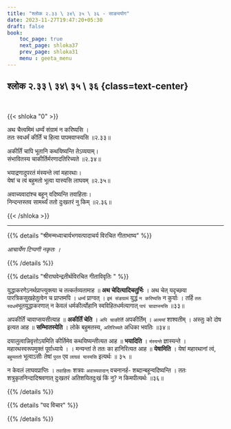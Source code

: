 ```yaml
---
title: "श्लोक २.३३ \ ३४\ ३५ \ ३६ - साङ्ययोग"
date: 2023-11-27T19:47:20+05:30
draft: false
book:
    toc_page: true
    next_page: shloka37
    prev_page: shloka31
    menu : geeta_menu
---
```




## श्लोक २.३३ \ ३४\ ३५ \ ३६ {class=text-center}

<br/>

{{< shloka  "0"  >}}

अथ चैत्त्वमिमं धर्म्यं संग्रामं न करिष्यसि ।   
ततः स्वधर्मं कीर्तिं च हित्वा पापमवाप्स्यसि ॥२.३३॥

अकीर्तिं चापि भूतानि कथयिष्यन्ति तेऽव्ययाम्।  
संभावितस्य चाकीर्तिर्मरणादतिरिच्यते ॥२.३४॥

भयाद्रणादुपरतं मंस्यन्ते त्वां महारथाः।    
येषां च त्वं बहुमतो भूत्वा यास्यसि लाघवम् ॥२.३५॥

अवाच्यवादांश्च बहून् वदिष्यन्ति तवाहिताः।  
निन्दन्तस्तव सामर्थ्यं ततो दुःखतरं नु किम् ॥२.३६॥


{{< /shloka >}}

---


{{% details "श्रीमन्मध्वाचार्यभगवत्पादाचर्य विरचित  गीताभाष्य" %}}

*आचार्येण टिप्पणी नकृतः ।*

{{% /details %}}



{{% details "श्रीराघवेन्द्रतीर्थविरचित गीताविवृतिः " %}}

युद्धाकरणेऽनर्थप्राप्त्युक्त्या च तत्कर्तव्यतामाह ॥ 
**अथ चेदित्यादिचतुर्भिः** । अथ चेत्‌ यदृच्छया 
पारत्रिकसुखहेतुत्वेन च प्राप्तमपि
। `धर्म्यं` प्राग्वत्‌ । `इमं संङग्रामं` युद्धं 
`न करिष्यसि` न कुर्याः । तर्हि `ततः`
`स्वधर्म`भूतयुद्धाकरणात्‌ न केवलं धर्मकीर्त्योहानि 
स्वविहितधर्मत्यागात् `पापं चावाप्स्यसि` ॥३३॥  

अपकीर्तिं चावाप्सयसीत्याह ॥ **अकीर्तिं चेति** । 
`अपि चाकीर्तिं` अपकीर्तिम्‌ । `अव्ययां` शाश्वतीम्‌ । 
अस्तुः को दोष इत्यत आह ॥ **सम्भाितस्येति** । 
लोके बहुमतस्य, `अतिरिच्यते` अधिका भवतिः ॥३४॥     

दयालुत्वान्निवृत्तोऽयमिति कीर्तिमेव कथयिष्यन्तीत्यत आह ॥
**भयादिति** ।  `मंस्यन्ते` 
ज्ञास्यन्ते । महारथस्वरूपमुक्तं पूर्वाध्याये ।
। मन्यन्तां ते ततः का हानिरित्यत आह ॥ **येषामिति** । 
येषां महारथानां त्वं, `बहुमततो` 
भूत्वाऽसीः तेषां `पुरत` एव `लाघवं यास्यसि` इत्यर्थः ॥ ३५ ॥   

न केवलं लाघवप्राप्तिः । `तवाहिताः` शत्रवः 
`अवाच्यवादान्` वचनानर्ह- शब्दान्बहून्वदिष्यन्ति । 
ततः शत्रुकृतनिन्दादिश्रवणात्‌ दुःखतरं 
अतिशयितदुःखं किं नु? न किमपीत्यर्थः ॥३६॥ 

{{% /details %}}



{{% details "पद विचार" %}}


{{% /details %}}
